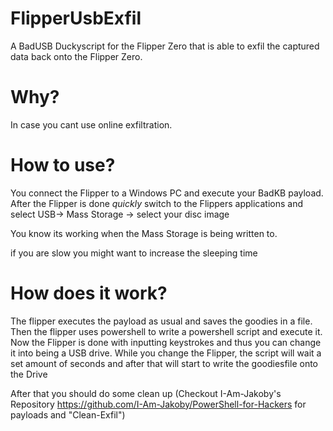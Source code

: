 # FlipperUsbExfil
A BadUSB Duckyscript for the Flipper Zero that is able to exfil the captured data back onto the Flipper Zero.

# Why? 
In case you cant use online exfiltration.

# How to use?
You connect the Flipper to a Windows PC and execute your BadKB payload. After the Flipper is done *quickly* switch to the Flippers applications and select USB-> Mass Storage -> select your disc image

You know its working when the Mass Storage is being written to.

if you are slow you might want to increase the sleeping time


# How does it work?

The flipper executes the payload as usual and saves the goodies in a file.
Then the flipper uses powershell to write a powershell script and execute it.
Now the Flipper is done with inputting keystrokes and thus you can change it into being a USB drive.
While you change the Flipper, the script will wait a set amount of seconds and after that will start to write the goodiesfile onto the Drive

After that you should do some clean up (Checkout I-Am-Jakoby's Repository https://github.com/I-Am-Jakoby/PowerShell-for-Hackers for payloads and  "Clean-Exfil")
